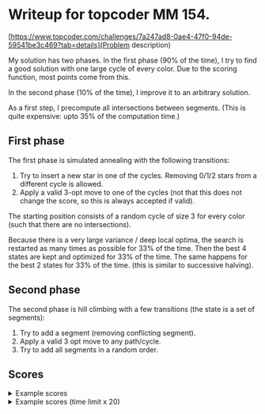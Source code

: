 # Writeup for topcoder MM 154.

[https://www.topcoder.com/challenges/7a247ad8-0ae4-47f0-94de-59541be3c469?tab=details](Problem description)

My solution has two phases. In the first phase (90% of the time), I
try to find a good solution with one large cycle of every color. Due
to the scoring function, most points come from this.

In the second phase (10% of the time), I improve it to an arbitrary
solution.

As a first step, I precompute all intersections between
segments. (This is quite expensive: upto 35% of the computation
time.)

## First phase

The first phase is simulated annealing with the following transitions:
1) Try to insert a new star in one of the cycles. Removing 0/1/2 stars
from a different cycle is allowed.
2) Apply a valid 3-opt move to one of the cycles (not that this does
not change the score, so this is always accepted if valid).

The starting position consists of a random cycle of size 3 for every
color (such that there are no intersections).

Because there is a very large variance / deep local optima, the search
is restarted as many times as possible for 33% of the time. Then the
best 4 states are kept and optimized for 33% of the time. The same
happens for the best 2 states for 33% of the time. (this is similar to
successive halving).

## Second phase

The second phase is hill climbing with a few transitions (the state is
a set of segments):
1) Try to add a segment (removing conflicting segment).
2) Apply a valid 3 opt move to any path/cycle.
3) Try to add all segments in a random order.

## Scores

<details>
<summary>Example scores</summary>
```
01
Score = 405.7277412255662
02
Score = 8998.467120826903
03
Score = 19141.70779646047
04
Score = 9437.63776613454
05
Score = 5874.947430481751
06
Score = 2171.170584987534
07
Score = 8223.765763661806
08
Score = 4808.016459492484
09
Score = 6980.255367821438
10
Score = 12652.08698199629
```
</details>

<details>
<summary>Example scores (time limit x 20)</summary>
```
01
Score = 405.7277412255662
02
Score = 10844.462363734774
03
Score = 20117.347810374973
04
Score = 10249.459117599066
05
Score = 6530.403598620486
06
Score = 2190.3341945320667
07
Score = 9248.77842504568
08
Score = 5187.185668978776
09
Score = 7250.074137551974
10
Score = 12806.464109971963
```
</details>
